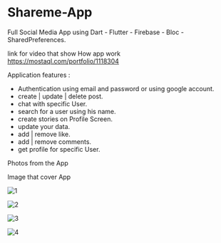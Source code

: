 # Shareme-App
Full Social Media App using Dart - Flutter - Firebase - Bloc - SharedPreferences.

link for video that show How app work https://mostaql.com/portfolio/1118304

Application features :
- Authentication using email and password or using google account.
- create | update | delete post.
- chat with specific User.
- search for a user using his name. 
- create stories on Profile Screen.
- update your data.
- add | remove like.
- add | remove comments.
- get profile for specific User. 

Photos from the App

Image that cover App


![1](https://user-images.githubusercontent.com/101535118/197813362-6fb6e54f-72da-491b-bd3a-cb9ff558cf1b.jpeg)

![2](https://user-images.githubusercontent.com/101535118/197813372-f6b1a2a1-a368-4ac2-b90a-ed5fcf2cb975.jpeg)

![3](https://user-images.githubusercontent.com/101535118/197813386-cf28ec29-cba0-4570-b364-77e3181f8038.jpeg)

![4](https://user-images.githubusercontent.com/101535118/197813396-04338e66-3b5c-4fa6-b9ed-dcf1a3e698f4.jpeg)
